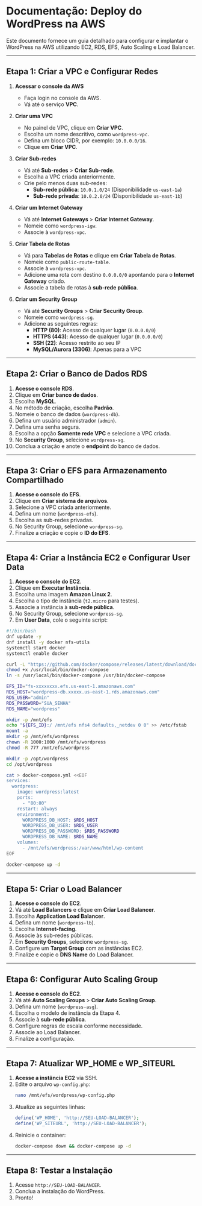 # Documentação: Deploy do WordPress na AWS

Este documento fornece um guia detalhado para configurar e implantar o WordPress na AWS utilizando EC2, RDS, EFS, Auto Scaling e Load Balancer.

---

## Etapa 1: Criar a VPC e Configurar Redes

1. **Acessar o console da AWS**  
   - Faça login no console da AWS.
   - Vá até o serviço **VPC**.

2. **Criar uma VPC**  
   - No painel de VPC, clique em **Criar VPC**.
   - Escolha um nome descritivo, como `wordpress-vpc`.
   - Defina um bloco CIDR, por exemplo: `10.0.0.0/16`.
   - Clique em **Criar VPC**.

3. **Criar Sub-redes**  
   - Vá até **Sub-redes** > **Criar Sub-rede**.
   - Escolha a VPC criada anteriormente.
   - Crie pelo menos duas sub-redes:
     - **Sub-rede pública**: `10.0.1.0/24` (Disponibilidade `us-east-1a`)
     - **Sub-rede privada**: `10.0.2.0/24` (Disponibilidade `us-east-1b`)

4. **Criar um Internet Gateway**  
   - Vá até **Internet Gateways** > **Criar Internet Gateway**.
   - Nomeie como `wordpress-igw`.
   - Associe à `wordpress-vpc`.

5. **Criar Tabela de Rotas**  
   - Vá para **Tabelas de Rotas** e clique em **Criar Tabela de Rotas**.
   - Nomeie como `public-route-table`.
   - Associe à `wordpress-vpc`.
   - Adicione uma rota com destino `0.0.0.0/0` apontando para o **Internet Gateway** criado.
   - Associe a tabela de rotas à **sub-rede pública**.

6. **Criar um Security Group**  
   - Vá até **Security Groups** > **Criar Security Group**.
   - Nomeie como `wordpress-sg`.
   - Adicione as seguintes regras:
     - **HTTP (80)**: Acesso de qualquer lugar (`0.0.0.0/0`)
     - **HTTPS (443)**: Acesso de qualquer lugar (`0.0.0.0/0`)
     - **SSH (22)**: Acesso restrito ao seu IP
     - **MySQL/Aurora (3306)**: Apenas para a VPC

---

## Etapa 2: Criar o Banco de Dados RDS

1. **Acesse o console RDS**.
2. Clique em **Criar banco de dados**.
3. Escolha **MySQL**.
4. No método de criação, escolha **Padrão**.
5. Nomeie o banco de dados (`wordpress-db`).
6. Defina um usuário administrador (`admin`).
7. Defina uma senha segura.
8. Escolha a opção **Somente rede VPC** e selecione a VPC criada.
9. No **Security Group**, selecione `wordpress-sg`.
10. Conclua a criação e anote o **endpoint** do banco de dados.

---

## Etapa 3: Criar o EFS para Armazenamento Compartilhado

1. **Acesse o console do EFS**.
2. Clique em **Criar sistema de arquivos**.
3. Selecione a VPC criada anteriormente.
4. Defina um nome (`wordpress-efs`).
5. Escolha as sub-redes privadas.
6. No Security Group, selecione `wordpress-sg`.
7. Finalize a criação e copie o **ID do EFS**.

---

## Etapa 4: Criar a Instância EC2 e Configurar User Data

1. **Acesse o console do EC2**.
2. Clique em **Executar Instância**.
3. Escolha uma imagem **Amazon Linux 2**.
4. Escolha o tipo de instância (`t2.micro` para testes).
5. Associe a instância à **sub-rede pública**.
6. No Security Group, selecione `wordpress-sg`.
7. Em **User Data**, cole o seguinte script:

```bash
#!/bin/bash
dnf update -y
dnf install -y docker nfs-utils
systemctl start docker
systemctl enable docker

curl -L "https://github.com/docker/compose/releases/latest/download/docker-compose-$(uname -s)-$(uname -m)" -o /usr/local/bin/docker-compose
chmod +x /usr/local/bin/docker-compose
ln -s /usr/local/bin/docker-compose /usr/bin/docker-compose

EFS_ID="fs-xxxxxxxx.efs.us-east-1.amazonaws.com"
RDS_HOST="wordpress-db.xxxxx.us-east-1.rds.amazonaws.com"
RDS_USER="admin"
RDS_PASSWORD="SUA_SENHA"
RDS_NAME="wordpress"

mkdir -p /mnt/efs
echo "${EFS_ID}:/ /mnt/efs nfs4 defaults,_netdev 0 0" >> /etc/fstab
mount -a
mkdir -p /mnt/efs/wordpress
chown -R 1000:1000 /mnt/efs/wordpress
chmod -R 777 /mnt/efs/wordpress

mkdir -p /opt/wordpress
cd /opt/wordpress

cat > docker-compose.yml <<EOF
services:
  wordpress:
    image: wordpress:latest
    ports:
      - "80:80"
    restart: always
    environment:
      WORDPRESS_DB_HOST: $RDS_HOST
      WORDPRESS_DB_USER: $RDS_USER
      WORDPRESS_DB_PASSWORD: $RDS_PASSWORD
      WORDPRESS_DB_NAME: $RDS_NAME
    volumes:
      - /mnt/efs/wordpress:/var/www/html/wp-content
EOF

docker-compose up -d
```

---

## Etapa 5: Criar o Load Balancer

1. **Acesse o console do EC2**.
2. Vá até **Load Balancers** e clique em **Criar Load Balancer**.
3. Escolha **Application Load Balancer**.
4. Defina um nome (`wordpress-lb`).
5. Escolha **Internet-facing**.
6. Associe às sub-redes públicas.
7. Em **Security Groups**, selecione `wordpress-sg`.
8. Configure um **Target Group** com as instâncias EC2.
9. Finalize e copie o **DNS Name** do Load Balancer.

---

## Etapa 6: Configurar Auto Scaling Group

1. **Acesse o console do EC2**.
2. Vá até **Auto Scaling Groups** > **Criar Auto Scaling Group**.
3. Defina um nome (`wordpress-asg`).
4. Escolha o modelo de instância da Etapa 4.
5. Associe à **sub-rede pública**.
6. Configure regras de escala conforme necessidade.
7. Associe ao Load Balancer.
8. Finalize a configuração.

---

## Etapa 7: Atualizar WP_HOME e WP_SITEURL

1. **Acesse a instância EC2** via SSH.
2. Edite o arquivo `wp-config.php`:
   ```bash
   nano /mnt/efs/wordpress/wp-config.php
   ```
3. Atualize as seguintes linhas:
   ```php
   define('WP_HOME', 'http://SEU-LOAD-BALANCER');
   define('WP_SITEURL', 'http://SEU-LOAD-BALANCER');
   ```
4. Reinicie o container:
   ```bash
   docker-compose down && docker-compose up -d
   ```

---

## Etapa 8: Testar a Instalação

1. Acesse `http://SEU-LOAD-BALANCER`.
2. Conclua a instalação do WordPress.
3. Pronto!
